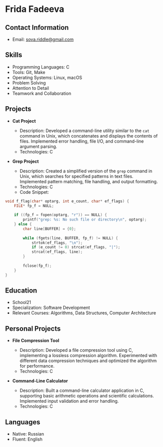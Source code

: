 # Frida Fadeeva

## Contact Information
- Email: sova.riddle@gmail.com

## Skills
- Programming Languages: C
- Tools: Git, Make
- Operating Systems: Linux, macOS
- Problem Solving
- Attention to Detail
- Teamwork and Collaboration

## Projects
- **Cat Project**
  - Description: Developed a command-line utility similar to the `cat` command in Unix, which concatenates and displays the contents of files. Implemented error handling, file I/O, and command-line argument parsing.
  - Technologies: C

- **Grep Project**
  - Description: Created a simplified version of the `grep` command in Unix, which searches for specified patterns in text files. Implemented pattern matching, file handling, and output formatting.
  - Technologies: C
  - Code Snippet:

```c
void f_flag(char* optarg, int e_count, char* ef_flags) {
    FILE* fp_f = NULL;
    
    if ((fp_f = fopen(optarg, "r")) == NULL) {
        printf("grep: %s: No such file or directory\n", optarg);
    } else {
        char line[BUFFER] = {0};
        
        while (fgets(line, BUFFER, fp_f) != NULL) {
            strtok(ef_flags, "\n");
            if (e_count != 0) strcat(ef_flags, "|");
            strcat(ef_flags, line);
        }
        
        fclose(fp_f);
    }
}
```

## Education
- School21
- Specialization: Software Development
- Relevant Courses: Algorithms, Data Structures, Computer Architecture

## Personal Projects
- **File Compression Tool**
  - Description: Developed a file compression tool using C, implementing a lossless compression algorithm. Experimented with different data compression techniques and optimized the algorithm for performance.
  - Technologies: C

- **Command-Line Calculator**
  - Description: Built a command-line calculator application in C, supporting basic arithmetic operations and scientific calculations. Implemented input validation and error handling.
  - Technologies: C

## Languages
- Native: Russian
- Fluent: English